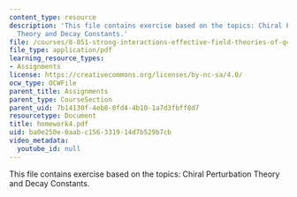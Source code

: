 ```yaml
---
content_type: resource
description: 'This file contains exercise based on the topics: Chiral Perturbation
  Theory and Decay Constants.'
file: /courses/8-851-strong-interactions-effective-field-theories-of-qcd-spring-2006/ba0e250e0aabc156331914d7b529b7cb_homework4.pdf
file_type: application/pdf
learning_resource_types:
- Assignments
license: https://creativecommons.org/licenses/by-nc-sa/4.0/
ocw_type: OCWFile
parent_title: Assignments
parent_type: CourseSection
parent_uid: 7b14130f-4eb8-0fd4-4b10-1a7d3fbff8d7
resourcetype: Document
title: homework4.pdf
uid: ba0e250e-0aab-c156-3319-14d7b529b7cb
video_metadata:
  youtube_id: null
---
```

This file contains exercise based on the topics: Chiral Perturbation Theory and Decay Constants.